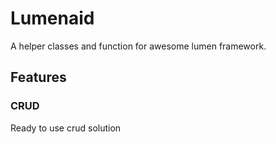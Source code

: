 # Lumenaid

A helper classes and function for awesome lumen framework.

## Features

### CRUD
Ready to use crud solution